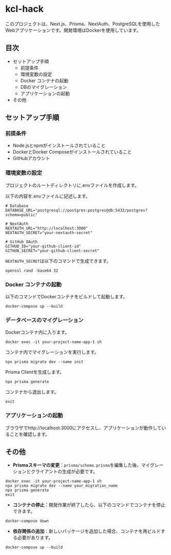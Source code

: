 # kcl-hack
このプロジェクトは、Next.js、Prisma、NextAuth、PostgreSQLを使用したWebアプリケーションです。開発環境はDockerを使用しています。

## 目次
- セットアップ手順
  - 前提条件
  - 環境変数の設定
  - Docker コンテナの起動
  - DBのマイグレーション
  - アプリケーションの起動
- その他

## セットアップ手順
### 前提条件
- Node.jsとnpmがインストールされていること
- DockerとDocker Composeがインストールされていること
- GitHubアカウント

### 環境変数の設定
プロジェクトのルートディレクトリに.envファイルを作成します。

以下の内容を.envファイルに記述します。
```
# Database
DATABASE_URL="postgresql://postgres:postgres@db:5432/postgres?schema=public"

# NextAuth
NEXTAUTH_URL="http://localhost:3000"
NEXTAUTH_SECRET="your-nextauth-secret"

# GitHub OAuth
GITHUB_ID="your-github-client-id"
GITHUB_SECRET="your-github-client-secret"
```

```NEXTAUTH_SECRET```は以下のコマンドで生成できます。
```
openssl rand -base64 32
```

### Docker コンテナの起動
以下のコマンドでDockerコンテナをビルドして起動します。

```
docker-compose up --build
```
### データベースのマイグレーション
Dockerコンテナ内に入ります。
```
docker exec -it your-project-name-app-1 sh
```

コンテナ内でマイグレーションを実行します。
```
npx prisma migrate dev --name init
```

Prisma Clientを生成します。
```
npx prisma generate
```

コンテナから退出します。
```
exit
```

### アプリケーションの起動
ブラウザでhttp://localhost:3000にアクセスし、アプリケーションが動作していることを確認します。


## その他
- **Prismaスキーマの変更**：```prisma/schema.prisma```を編集した後、マイグレーションとクライアントの生成が必要です。
```
docker exec -it your-project-name-app-1 sh
npx prisma migrate dev --name your_migration_name
npx prisma generate
exit
```

- **コンテナの停止**：開発作業が終了したら、以下のコマンドでコンテナを停止できます。
```
docker-compose down
```

- **依存関係の追加**：新しいパッケージを追加した場合、コンテナを再ビルドする必要があります。
```
docker-compose up --build
```
